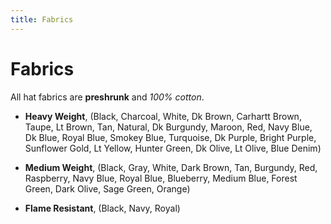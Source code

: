 ```yaml
---
title: Fabrics
---
```


# Fabrics

All hat fabrics are **preshrunk** and *100% cotton*.

* **Heavy Weight**, (Black, Charcoal, White, Dk Brown, Carhartt
Brown, Taupe, Lt Brown, Tan, Natural, Dk Burgundy, Maroon, Red, Navy Blue, Dk
Blue, Royal Blue, Smokey Blue, Turquoise, Dk Purple, Bright Purple, Sunflower
Gold, Lt Yellow, Hunter Green, Dk Olive, Lt Olive, Blue Denim)

* **Medium Weight**, (Black, Gray, White, Dark Brown, Tan,
Burgundy, Red, Raspberry, Navy Blue, Royal Blue, Blueberry, Medium Blue, Forest
Green, Dark Olive, Sage Green, Orange)

* **Flame Resistant**, (Black, Navy, Royal)

